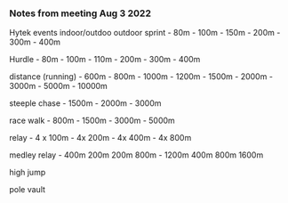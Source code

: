 ### Notes from meeting Aug 3 2022

Hytek
  events
    indoor/outdoo
  outdoor
   sprint
    - 80m
    - 100m
    - 150m
    - 200m
    - 300m
    - 400m

   Hurdle
    - 80m 
    - 100m
    - 110m
    - 200m
    - 300m
    - 400m
  
  distance (running)
    - 600m
    - 800m
    - 1000m
    - 1200m
    - 1500m
    - 2000m
    - 3000m
    - 5000m
    - 10000m
    
  steeple chase
    - 1500m
    - 2000m
    - 3000m
    
  race walk
    - 800m
    - 1500m
    - 3000m
    - 5000m
  
  relay
    - 4 x 100m
    - 4x 200m
    - 4x 400m
    - 4x 800m
  
  medley relay
    - 400m 200m 200m 800m
    - 1200m 400m 800m 1600m
  
  high jump
  
  pole vault
